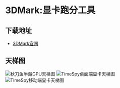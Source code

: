 # 3DMark:显卡跑分工具
## 下载地址
- [3DMark官网](https://www.3dmark.com/)

## 天梯图
![秋刀鱼半藏GPU天梯图](https://pic4.zhimg.com/v2-ac8cb944ed46323db0f5ef48b56add03_1440w.webp)
<img src="https://i0.hdslb.com/bfs/new_dyn/0b506d71fdf0d47cf0e9a1cd431b3d0925324092.jpg" alt="TimeSpy桌面端显卡天梯图" referrerPolicy="no-referrer">
<img src="https://i0.hdslb.com/bfs/new_dyn/acc35deb54b6e5e61045bacc7876869d25324092.jpg" alt="TimeSpy移动端显卡天梯图" referrerPolicy="no-referrer">